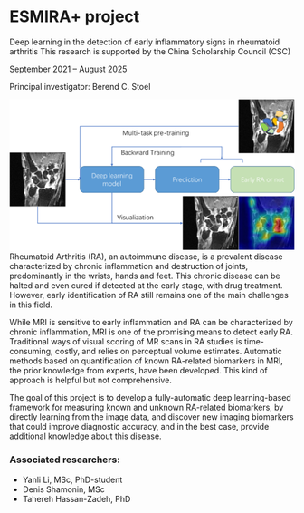 # ESMIRA+ project

Deep learning in the detection of early inflammatory signs in rheumatoid arthritis
This research is supported by the China Scholarship Council (CSC)

September 2021 – August 2025

Principal investigator: Berend C. Stoel

![ ](../../assets/img/sections/pmi/RAdetection.png)
Rheumatoid Arthritis (RA), an autoimmune disease, is a prevalent disease characterized by chronic inflammation and destruction of joints, predominantly in the wrists, hands and feet. This chronic disease can be halted and even cured if detected at the early stage, with drug treatment. However, early identification of RA still remains one of the main challenges in this field.

While MRI is sensitive to early inflammation and RA can be characterized by chronic inflammation, MRI is one of the promising means to detect early RA. Traditional ways of visual scoring of MR scans in RA studies is time-consuming, costly, and relies on perceptual volume estimates. Automatic methods based on quantification of known RA-related biomarkers in MRI, the prior knowledge from experts, have been developed. This kind of approach is helpful but not comprehensive.

The goal of this project is to develop a fully-automatic deep learning-based framework for measuring known and unknown RA-related biomarkers, by directly learning from the image data, and discover new imaging biomarkers that could improve diagnostic accuracy, and in the best case, provide additional knowledge about this disease.

### Associated researchers:
- Yanli Li, MSc, PhD-student
- Denis Shamonin, MSc
- Tahereh Hassan-Zadeh, PhD